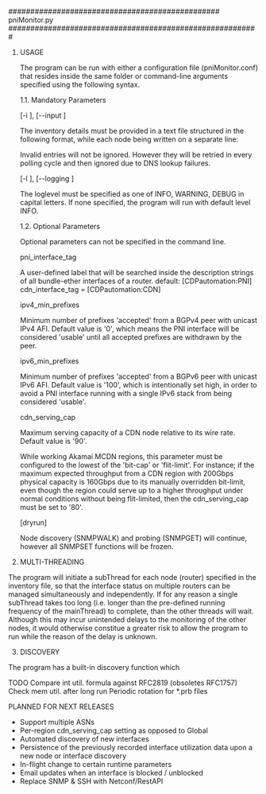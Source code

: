 ################################################ pniMonitor.py #########################################################

1. USAGE

    The program can be run with either a configuration file (pniMonitor.conf) that resides inside the same folder or
    command-line arguments specified using the following syntax.

    1.1. Mandatory Parameters

    [-i <filename>], [--input <filename>]

    The inventory details must be provided in a text file structured in the following format, while each node being
    written on a separate line:

    Invalid entries will not be ignored. However they will be retried in every polling cycle and then ignored due to
    DNS lookup failures.

    [-l <loglevel>], [--logging <loglevel>]

    The loglevel must be specified as one of INFO, WARNING, DEBUG in capital letters.
    If none specified, the program will run with default level INFO.

    1.2. Optional Parameters

    Optional parameters can not be specified in the command line.

    pni_interface_tag

    A user-defined label that will be searched inside the description strings of all bundle-ether interfaces of a router.
    default: [CDPautomation:PNI]
    cdn_interface_tag = [CDPautomation:CDN]

    ipv4_min_prefixes

    Minimum number of prefixes 'accepted' from a BGPv4 peer with unicast IPv4 AFI. Default value is '0', which means
    the PNI interface will be considered 'usable' until all accepted prefixes are withdrawn by the peer.

    ipv6_min_prefixes

    Minimum number of prefixes 'accepted' from a BGPv6 peer with unicast IPv6 AFI. Default value is '100', which is
    intentionally set high, in order to avoid a PNI interface running with a single IPv6 stack from being considered
    'usable'.

    cdn_serving_cap

    Maximum serving capacity of a CDN node relative to its wire rate. Default value is '90'.

    While working Akamai MCDN regions, this parameter must be configured to the lowest of the 'bit-cap' or 'flit-limit'.
    For instance; if the maximum expected throughput from a CDN region with 200Gbps physical capacity is 160Gbps due to
    its manually overridden bit-limit, even though the region could serve up to a higher throughput under normal
    conditions without being flit-limited, then the cdn_serving_cap must be set to '80'.

    [dryrun]

    Node discovery (SNMPWALK) and probing (SNMPGET) will continue, however all SNMPSET functions will be frozen.


2. MULTI-THREADING

The program will initiate a subThread for each node (router) specified in the inventory file, so that the interface
status on multiple routers can be managed simultaneously and independently.
If for any reason a single subThread takes too long (i.e. longer than the pre-defined running frequency of the
mainThread) to complete, than the other threads will wait. Although this may incur unintended delays to the monitoring
of the other nodes, it would otherwise constitue a greater risk to allow the program to run while the reason of the
delay is unknown.

3. DISCOVERY

The program has a built-in discovery function which

TODO
Compare int util. formula against RFC2819 (obsoletes RFC1757)
Check mem util. after long run
Periodic rotation for *.prb files

PLANNED FOR NEXT RELEASES

- Support multiple ASNs
- Per-region cdn_serving_cap setting as opposed to Global
- Automated discovery of new interfaces
- Persistence of the previously recorded interface utilization data upon a new node or interface discovery
- In-flight change to certain runtime parameters
- Email updates when an interface is blocked / unblocked
- Replace SNMP & SSH with Netconf/RestAPI



